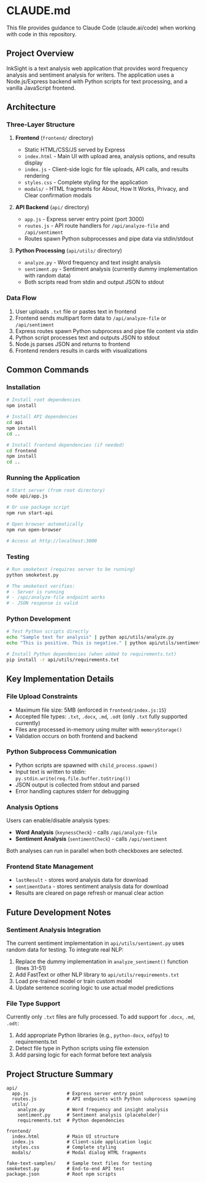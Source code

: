 # CLAUDE.md

This file provides guidance to Claude Code (claude.ai/code) when working with code in this repository.

## Project Overview

InkSight is a text analysis web application that provides word frequency analysis and sentiment analysis for writers. The application uses a Node.js/Express backend with Python scripts for text processing, and a vanilla JavaScript frontend.

## Architecture

### Three-Layer Structure

1. **Frontend** (`frontend/` directory)
   - Static HTML/CSS/JS served by Express
   - `index.html` - Main UI with upload area, analysis options, and results display
   - `index.js` - Client-side logic for file uploads, API calls, and results rendering
   - `styles.css` - Complete styling for the application
   - `modals/` - HTML fragments for About, How It Works, Privacy, and Clear confirmation modals

2. **API Backend** (`api/` directory)
   - `app.js` - Express server entry point (port 3000)
   - `routes.js` - API route handlers for `/api/analyze-file` and `/api/sentiment`
   - Routes spawn Python subprocesses and pipe data via stdin/stdout

3. **Python Processing** (`api/utils/` directory)
   - `analyze.py` - Word frequency and text insight analysis
   - `sentiment.py` - Sentiment analysis (currently dummy implementation with random data)
   - Both scripts read from stdin and output JSON to stdout

### Data Flow

1. User uploads `.txt` file or pastes text in frontend
2. Frontend sends multipart form data to `/api/analyze-file` or `/api/sentiment`
3. Express routes spawn Python subprocess and pipe file content via stdin
4. Python script processes text and outputs JSON to stdout
5. Node.js parses JSON and returns to frontend
6. Frontend renders results in cards with visualizations

## Common Commands

### Installation

```bash
# Install root dependencies
npm install

# Install API dependencies
cd api
npm install
cd ..

# Install frontend dependencies (if needed)
cd frontend
npm install
cd ..
```

### Running the Application

```bash
# Start server (from root directory)
node api/app.js

# Or use package script
npm run start-api

# Open browser automatically
npm run open-browser

# Access at http://localhost:3000
```

### Testing

```bash
# Run smoketest (requires server to be running)
python smoketest.py

# The smoketest verifies:
# - Server is running
# - /api/analyze-file endpoint works
# - JSON response is valid
```

### Python Development

```bash
# Test Python scripts directly
echo "Sample text for analysis" | python api/utils/analyze.py
echo "This is positive. This is negative." | python api/utils/sentiment.py

# Install Python dependencies (when added to requirements.txt)
pip install -r api/utils/requirements.txt
```

## Key Implementation Details

### File Upload Constraints

- Maximum file size: 5MB (enforced in `frontend/index.js:15`)
- Accepted file types: `.txt`, `.docx`, `.md`, `.odt` (only `.txt` fully supported currently)
- Files are processed in-memory using multer with `memoryStorage()`
- Validation occurs on both frontend and backend

### Python Subprocess Communication

- Python scripts are spawned with `child_process.spawn()`
- Input text is written to stdin: `py.stdin.write(req.file.buffer.toString())`
- JSON output is collected from stdout and parsed
- Error handling captures stderr for debugging

### Analysis Options

Users can enable/disable analysis types:
- **Word Analysis** (`keynessCheck`) - calls `/api/analyze-file`
- **Sentiment Analysis** (`sentimentCheck`) - calls `/api/sentiment`

Both analyses can run in parallel when both checkboxes are selected.

### Frontend State Management

- `lastResult` - stores word analysis data for download
- `sentimentData` - stores sentiment analysis data for download
- Results are cleared on page refresh or manual clear action

## Future Development Notes

### Sentiment Analysis Integration

The current sentiment implementation in `api/utils/sentiment.py` uses random data for testing. To integrate real NLP:

1. Replace the dummy implementation in `analyze_sentiment()` function (lines 31-51)
2. Add FastText or other NLP library to `api/utils/requirements.txt`
3. Load pre-trained model or train custom model
4. Update sentence scoring logic to use actual model predictions

### File Type Support

Currently only `.txt` files are fully processed. To add support for `.docx`, `.md`, `.odt`:

1. Add appropriate Python libraries (e.g., `python-docx`, `odfpy`) to requirements.txt
2. Detect file type in Python scripts using file extension
3. Add parsing logic for each format before text analysis

## Project Structure Summary

```
api/
  app.js              # Express server entry point
  routes.js           # API endpoints with Python subprocess spawning
  utils/
    analyze.py        # Word frequency and insight analysis
    sentiment.py      # Sentiment analysis (placeholder)
    requirements.txt  # Python dependencies

frontend/
  index.html          # Main UI structure
  index.js            # Client-side application logic
  styles.css          # Complete styling
  modals/             # Modal dialog HTML fragments

fake-text-samples/    # Sample text files for testing
smoketest.py          # End-to-end API test
package.json          # Root npm scripts
